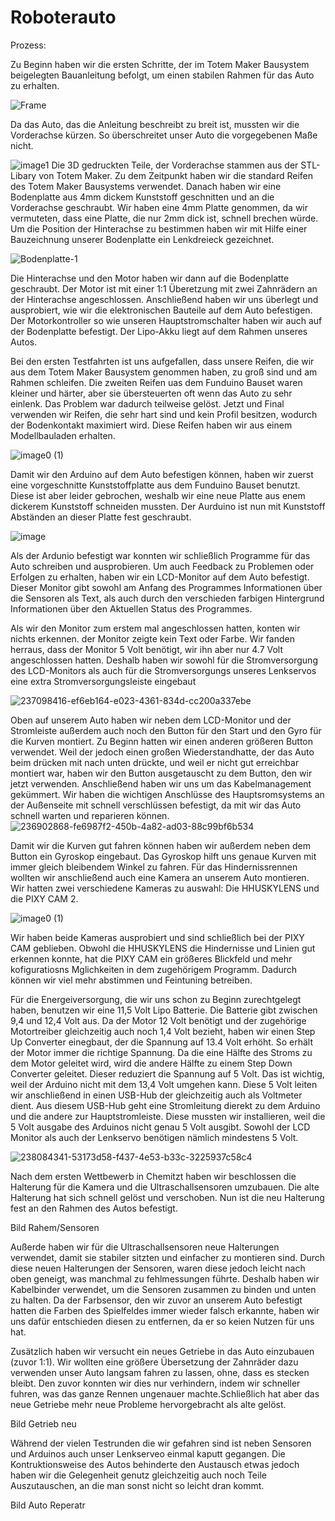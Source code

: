 Roboterauto
====

Prozess:


Zu Beginn haben wir die ersten Schritte, der im Totem Maker Bausystem beigelegten Bauanleitung befolgt, um einen stabilen Rahmen für das Auto zu erhalten. 

![Frame](https://github.com/biswro2023/smartiecar/assets/131591590/7b94b2d6-2c67-4be1-86b2-c1722326a118)

Da das Auto, das die Anleitung beschreibt zu breit ist, mussten wir die Vorderachse kürzen. So überschreitet unser Auto die vorgegebenen Maße nicht.


![image1](https://github.com/biswro2023/smartiecar/assets/131591590/8c653eb3-eba5-4a73-b68e-20d79b029bfa)
Die 3D gedruckten Teile, der Vorderachse stammen aus der STL-Libary von Totem Maker.
Zu dem Zeitpunkt haben wir die standard Reifen des Totem Maker Bausystems verwendet. 
Danach haben wir eine Bodenplatte aus 4mm dickem Kunststoff geschnitten und an die Vorderachse geschraubt.
Wir haben eine 4mm Platte genommen, da wir vermuteten, dass eine Platte, die nur 2mm dick ist, schnell brechen würde.
Um die Position der Hinterachse zu bestimmen haben wir mit Hilfe einer Bauzeichnung  unserer Bodenplatte ein Lenkdreieck gezeichnet.

![Bodenplatte-1](https://user-images.githubusercontent.com/131177565/235682426-33cb649e-8ef1-453e-b3f9-9b506c7610f3.png)

Die Hinterachse und den Motor haben wir dann auf die Bodenplatte geschraubt.
Der Motor ist mit einer 1:1 Überetzung mit zwei Zahnrädern an der Hinterachse angeschlossen.
Anschließend haben wir uns überlegt und ausprobiert, wie wir die elektronischen Bauteile auf dem Auto befestigen. 
Der Motorkontroller so wie unseren Hauptstromschalter haben wir auch auf der Bodenplatte befestigt. 
Der Lipo-Akku liegt auf dem Rahmen unseres Autos.

Bei den ersten Testfahrten ist uns aufgefallen, dass unsere Reifen, die wir aus dem Totem Maker Bausystem genommen haben, zu groß sind und am 
Rahmen schleifen. Die zweiten Reifen uas dem Funduino Bauset waren kleiner und härter, aber sie übersteuerten oft wenn das Auto zu sehr einlenk.
Das Problem war dadurch teilweise gelöst.
Jetzt und Final verwenden wir Reifen, die sehr hart sind und kein Profil besitzen, wodurch der Bodenkontakt maximiert wird.
Diese Reifen haben wir aus einem Modellbauladen erhalten.

![image0 (1)](https://github.com/biswro2023/smartiecar/assets/131177565/c86c0d01-40ef-4458-8a59-f7c86a03f72b)

Damit wir den Arduino auf dem Auto befestigen können, haben wir zuerst eine vorgeschnitte Kunststoffplatte aus dem Funduino Bauset benutzt. 
Diese ist aber leider gebrochen, weshalb wir eine neue Platte aus enem dickerem Kunststoff schneiden mussten.
Der Aurduino ist nun mit Kunststoff Abständen an dieser Platte fest geschraubt.

![image](https://github.com/biswro2023/smartiecar/assets/131591590/4a2641aa-95c6-4875-b37b-3e4e3f8ba7f4)


Als der Ardunio befestigt war konnten wir schließlich Programme für das Auto schreiben und ausprobieren.
Um auch Feedback zu Problemen oder Erfolgen zu erhalten, haben wir ein LCD-Monitor auf dem Auto befestigt.
Dieser Monitor gibt sowohl am Anfang des Programmes Informationen über die Sensoren als Text, als auch durch den verschieden farbigen Hintergrund Informationen über den Aktuellen Status des Programmes.

Als wir den Monitor zum erstem mal angeschlossen hatten, konten wir nichts erkennen. der Monitor zeigte kein Text oder Farbe.
Wir fanden herraus, dass der Monitor 5 Volt benötigt, wir ihn aber nur 4.7 Volt angeschlossen hatten.
Deshalb haben wir sowohl für die Stromversorgung des LCD-Monitors als auch für die Stromversorgungs unseres Lenkservos eine extra Stromversorgungsleiste eingebaut


![237098416-ef6eb164-e023-4361-834d-cc200a337ebe](https://github.com/biswro2023/smartiecar/assets/131591590/9290e95d-9778-4164-b21f-74ed072e3c0a)

Oben auf unserem Auto haben wir neben dem LCD-Monitor und der Stromleiste außerdem auch noch den Button für den Start und den Gyro für die Kurven montiert.
Zu Beginn hatten wir einen anderen größeren Button verwendet. Weil der jedoch einen großen Wiederstandhatte, der das Auto beim drücken mit nach unten drückte, und weil er nicht gut erreichbar montiert war,
haben wir den Button ausgetauscht zu dem Button, den wir jetzt verwenden.
Anschließend haben wir uns um das Kabelmanagement gekümmert. Wir haben die wichtigen Anschlüsse des Hauptsromsystems an der Außenseite mit schnell verschlüssen befestigt, da mit wir das Auto schnell warten 
und reparieren können.
![236902868-fe6987f2-450b-4a82-ad03-88c99bf6b534](https://github.com/biswro2023/smartiecar/assets/131591590/2c079680-4ace-4fe6-b9e3-82ea87bd17f3)

Damit wir die Kurven gut fahren können haben wir außerdem neben dem Button ein Gyroskop eingebaut.
Das Gyroskop hilft uns genaue Kurven mit immer gleich bleibendem Winkel zu fahren.
Für das Hindernissrennen wollten wir anschließend auch eine Kamera an unserem Auto montieren.
Wir hatten zwei verschiedene Kameras zu auswahl: Die HHUSKYLENS und die PIXY CAM 2.

![image0 (1)](https://github.com/biswro2023/smartiecar/assets/131177565/883c4d95-4bc7-4951-97ae-d3c51a035d14)

Wir haben beide Kameras ausprobiert und sind schließlich bei der PIXY CAM geblieben.
Obwohl die HHUSKYLENS die Hindernisse und Linien gut erkennen konnte, hat die PIXY CAM ein größeres Blickfeld und mehr kofiguratiosns Mglichkeiten in dem zugehörigem Programm. Dadurch können wir viel mehr abstimmen und Feintuning betreiben.

Für die Energeiversorgung, die wir uns schon zu Beginn zurechtgelegt haben, benutzen wir eine 11,5 Volt Lipo Batterie.
Die Batterie gibt zwischen 9,4 und 12,4 Volt aus. Da der Motor 12 Volt benötigt und der zugehörige Motortreiber gleichzeitig auch noch 1,4 Volt bezieht, haben wir einen Step Up Converter einegbaut, der die Spannung auf 13.4 Volt erhöht.
So erhält der Motor immer die richtige Spannung. Da die eine Hälfte des Stroms zu dem Motor geleitet wird, wird die andere Hälfte zu einem Step Down Converter geleitet. Dieser reduziert die Spannung auf 5 Volt. Das ist wichtig, weil der Arduino nicht mit dem 13,4 Volt umgehen kann.
Diese 5 Volt leiten wir anschließend in einen USB-Hub der gleichzeitig auch als Voltmeter dient.
Aus diesem USB-Hub geht eine Stromleitung dierekt zu dem Arduino und die andere zur Hauptstromleiste. Diese mussten wir installieren, weil 
die 5 Volt ausgabe des Arduinos nicht genau 5 Volt ausgibt. Sowohl der LCD Monitor als auch der Lenkservo benötigen nämlich mindestens 5 Volt.


![238084341-53173d58-f437-4e53-b33c-3225937c58c4](https://github.com/biswro2023/smartiecar/assets/131591590/da4db8a2-8d09-4db8-a71d-653b116fd0f1)

Nach dem ersten Wettbewerb in Chemitzt haben wir beschlossen die Halterung für die Kamera und die Ultraschallsensoren umzubauen.
Die alte Halterung hat sich schnell gelöst und verschoben. Nun ist die neu Halterung fest an den Rahmen des Autos befestigt.

Bild Rahem/Sensoren

Außerde haben wir für die Ultraschallsensoren neue Halterungen verwendet, damit sie stabiler sitzten und einfacher zu montieren sind.
Durch diese neuen Halterungen der Sensoren, waren diese jedoch leicht nach oben geneigt, was manchmal zu fehlmessungen führte.
Deshalb haben wir Kabelbinder verwendet, um die Sensoren zusammen zu binden und unten zu halten.
Da der Farbsensor, den wir zuvor an unserem Auto befestigt hatten die Farben des Spielfeldes immer wieder falsch erkannte,
haben wir uns dafür entschieden diesen zu entfernen, da er so keien Nutzen für uns hat.

Zusätzlich haben wir versucht ein neues Getriebe in das Auto einzubauen (zuvor 1:1). Wir wollten eine größere Übersetzung der Zahnräder dazu verwenden
unser Auto langsam fahren zu lassen, ohne, dass es stecken bleibt. Den zuvor konnten wir dies nur verhindern, indem wir schneller fuhren,
was das ganze Rennen ungenauer machte.Schließlich hat aber das neue Getriebe mehr neue Probleme hervorgebracht als alte gelöst.

Bild Getrieb neu

Während der vielen Testrunden die wir gefahren sind ist neben Sensoren und Arduinos auch unser Lenkserveo einmal kaputt gegangen.
Die Kontruktionsweise des Autos behinderte den Austausch etwas jedoch haben wir die Gelegenheit genutz gleichzeitig auch noch Teile Auszutauschen, an
die man sonst nicht so leicht dran kommt.

Bild Auto Reperatr


